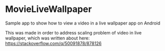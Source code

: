 # MovieLiveWallpaper
Sample app to show how to view a video in a live wallpaper app on Android

This was made in order to address scaling problem of video in live wallpaper, which was written about here:
https://stackoverflow.com/q/50091878/878126
